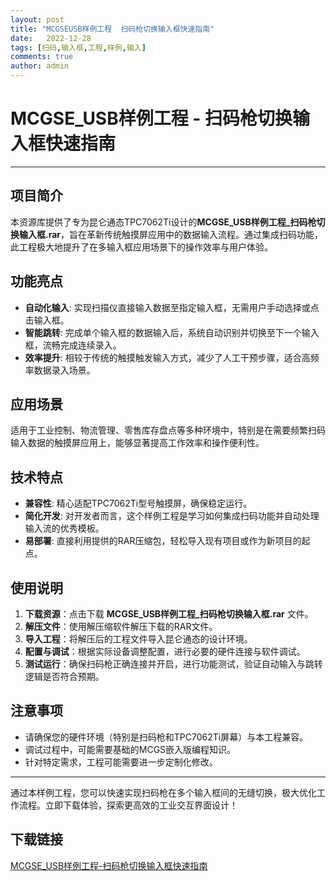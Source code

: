 ```yaml
---
layout: post
title: "MCGSEUSB样例工程  扫码枪切换输入框快速指南"
date:   2022-12-28
tags: [扫码,输入框,工程,样例,输入]
comments: true
author: admin
---
```

# MCGSE_USB样例工程 - 扫码枪切换输入框快速指南

---

## 项目简介

本资源库提供了专为昆仑通态TPC7062Ti设计的**MCGSE_USB样例工程_扫码枪切换输入框.rar**，旨在革新传统触摸屏应用中的数据输入流程。通过集成扫码功能，此工程极大地提升了在多输入框应用场景下的操作效率与用户体验。

## 功能亮点

- **自动化输入**: 实现扫描仪直接输入数据至指定输入框，无需用户手动选择或点击输入框。
- **智能跳转**: 完成单个输入框的数据输入后，系统自动识别并切换至下一个输入框，流畅完成连续录入。
- **效率提升**: 相较于传统的触摸触发输入方式，减少了人工干预步骤，适合高频率数据录入场景。

## 应用场景

适用于工业控制、物流管理、零售库存盘点等多种环境中，特别是在需要频繁扫码输入数据的触摸屏应用上，能够显著提高工作效率和操作便利性。

## 技术特点

- **兼容性**: 精心适配TPC7062Ti型号触摸屏，确保稳定运行。
- **简化开发**: 对开发者而言，这个样例工程是学习如何集成扫码功能并自动处理输入流的优秀模板。
- **易部署**: 直接利用提供的RAR压缩包，轻松导入现有项目或作为新项目的起点。

## 使用说明

1. **下载资源**：点击下载 **MCGSE_USB样例工程_扫码枪切换输入框.rar** 文件。
2. **解压文件**：使用解压缩软件解压下载的RAR文件。
3. **导入工程**：将解压后的工程文件导入昆仑通态的设计环境。
4. **配置与调试**：根据实际设备调整配置，进行必要的硬件连接与软件调试。
5. **测试运行**：确保扫码枪正确连接并开启，进行功能测试，验证自动输入与跳转逻辑是否符合预期。

## 注意事项

- 请确保您的硬件环境（特别是扫码枪和TPC7062Ti屏幕）与本工程兼容。
- 调试过程中，可能需要基础的MCGS嵌入版编程知识。
- 针对特定需求，工程可能需要进一步定制化修改。

---

通过本样例工程，您可以快速实现扫码枪在多个输入框间的无缝切换，极大优化工作流程。立即下载体验，探索更高效的工业交互界面设计！

## 下载链接

[MCGSE_USB样例工程-扫码枪切换输入框快速指南](https://pan.quark.cn/s/176d88757064)
